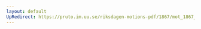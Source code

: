 ```yaml
---
layout: default
UpRedirect: https://pruto.im.uu.se/riksdagen-motions-pdf/1867/mot_1867__ak__10.pdf
---
```

